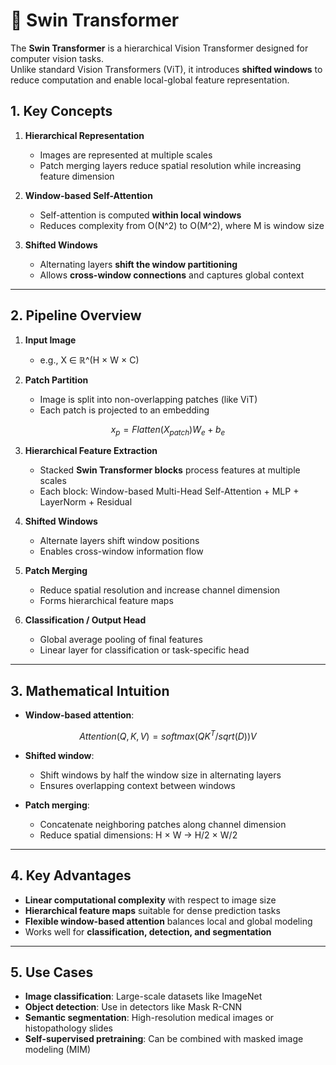# 🔹 Swin Transformer

The **Swin Transformer** is a hierarchical Vision Transformer designed for computer vision tasks.  
Unlike standard Vision Transformers (ViT), it introduces **shifted windows** to reduce computation and enable local-global feature representation.


## 1. Key Concepts

1. **Hierarchical Representation**
   - Images are represented at multiple scales
   - Patch merging layers reduce spatial resolution while increasing feature dimension

2. **Window-based Self-Attention**
   - Self-attention is computed **within local windows**
   - Reduces complexity from O(N^2) to O(M^2), where M is window size

3. **Shifted Windows**
   - Alternating layers **shift the window partitioning**
   - Allows **cross-window connections** and captures global context

---

## 2. Pipeline Overview

1. **Input Image**
   - e.g., X ∈ ℝ^(H × W × C)

2. **Patch Partition**
   - Image is split into non-overlapping patches (like ViT)
   - Each patch is projected to an embedding
```math
x_p = Flatten(X_{patch}) W_e + b_e
```

3. **Hierarchical Feature Extraction**
   - Stacked **Swin Transformer blocks** process features at multiple scales
   - Each block: Window-based Multi-Head Self-Attention + MLP + LayerNorm + Residual

4. **Shifted Windows**
   - Alternate layers shift window positions
   - Enables cross-window information flow

5. **Patch Merging**
   - Reduce spatial resolution and increase channel dimension
   - Forms hierarchical feature maps

6. **Classification / Output Head**
   - Global average pooling of final features
   - Linear layer for classification or task-specific head

---

## 3. Mathematical Intuition

- **Window-based attention**:
``` math
Attention(Q, K, V) = softmax(Q K^T / sqrt(D)) V
```
- **Shifted window**:
  - Shift windows by half the window size in alternating layers
  - Ensures overlapping context between windows

- **Patch merging**:
  - Concatenate neighboring patches along channel dimension
  - Reduce spatial dimensions: H × W → H/2 × W/2

---

## 4. Key Advantages

- **Linear computational complexity** with respect to image size  
- **Hierarchical feature maps** suitable for dense prediction tasks  
- **Flexible window-based attention** balances local and global modeling  
- Works well for **classification, detection, and segmentation**  

---

## 5. Use Cases

- **Image classification**: Large-scale datasets like ImageNet  
- **Object detection**: Use in detectors like Mask R-CNN  
- **Semantic segmentation**: High-resolution medical images or histopathology slides  
- **Self-supervised pretraining**: Can be combined with masked image modeling (MIM)

